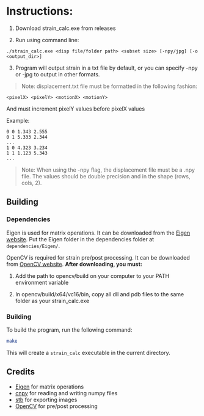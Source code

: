 # Instructions:

1. Download strain_calc.exe from releases

2. Run using command line:

```
./strain_calc.exe <disp file/folder path> <subset size> [-npy/jpg] [-o <output_dir>]
```

3. Program will output strain in a txt file by default, or you can specify -npy or -jpg to output in other formats.

> Note: displacement.txt file must be formatted in the following fashion:

```
<pixelX> <pixelY> <motionX> <motionY>

```
And must increment pixelY values before pixelX values

Example:

```
0 0 1.343 2.555
0 1 5.333 2.344
...
1 0 4.323 3.234
1 1 1.123 5.343 
...
```

> Note: When using the -npy flag, the displacement file must be a .npy file. The values should be double precision and in the shape (rows, cols, 2).



## Building

### Dependencies

Eigen is used for matrix operations. It can be downloaded from the [Eigen website](http://eigen.tuxfamily.org/index.php).
Put the Eigen folder in the dependencies folder at `dependencies/Eigen/`.

OpenCV is required for strain pre/post processing. It can be downloaded from [OpenCV website](https://opencv.org/releases/).
**After downloading, you must:**

1. Add the path to opencv/build on your computer to your PATH environment variable

2. In opencv/build/x64/vc16/bin, copy all dll and pdb files to the same folder as your strain_calc.exe

### Building

To build the program, run the following command:

```bash
make
```

This will create a `strain_calc` executable in the current directory.



## Credits

- [Eigen](http://eigen.tuxfamily.org/index.php) for matrix operations
- [cnpy](https://github.com/rogersce/cnpy) for reading and writing numpy files
- [stb](https://github.com/nothings/stb/tree/master) for exporting images
- [OpenCV](https://github.com/opencv/opencv/tree/4.11.0) for pre/post processing
